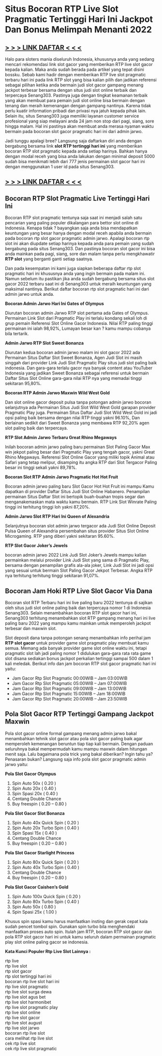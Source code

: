 # **Situs Bocoran RTP Live Slot Pragmatic Tertinggi Hari Ini Jackpot Dan Bonus Melimpah Menanti 2022**

## [**> > > LINK DAFTAR < < <**](https://pion303.com)

Halo para sloters mania diseluruh Indonesia, khususnya anda yang sedang mencari rekomendasi link slot gacor yang memberikan RTP live slot gacor kepada kalian. Maka anda sudah berada pada artikel yang tepat disini bossku. Sebab kami hadir dengan memberikan RTP live slot pragmatic terbaru hari ini pada link RTP slot yang bisa kalian pilih dan jadikan referensi sebagai pilihan ketika anda bermain judi slot gacor gampang menang jackpot terbesar bersama dengan situs judi slot online terbaik dan terpercaya Senang303. Pastinya juga dengan tingkat keamanan terbaik yang akan membuat para pemain judi slot online bisa bermain dengan tenang dan meraih kemenangan dengan gampang nantinya. Karena tidak perlu kuatir information pribadi dan privasi nya jatuh kepada pihak lain. Selain itu, situs Senang303 juga memiliki layanan customer service profesional yang siap melayani anda 24 jam non stop dari pagi, siang, sore hingga malam. Hal ini pastinya akan membuat anda merasa nyaman waktu bermain pada bocoran slot gacor pragmatic hari ini dari admin jarwo.

Jadi tunggu apalagi bree? Langsung saja daftarkan diri anda dengan bergabung bersama link **slot RTP tertinggi hari ini** yang memberikan bocoran RTP slot pragmatic kepada anda setiap harinya. Bahkan hanya dengan modal receh yang bisa anda lakukan dengan minimal deposit 5000 sudah bisa menikmati lebih dari 777 jenis permainan slot gacor hari ini dengan menggunakan 1 user id pada situs Senang303.

## [**> > > LINK DAFTAR < < <**](https://pion303.com)

## Bocoran RTP Slot Pragmatic Live Tertinggi Hari Ini


Bocoran RTP slot pragmatic tentunya saja saat ini menjadi salah satu pencarian yang paling populer dikalangan para bettor slot online di Indonesia. Kenapa tidak ? bayangkan saja anda bisa mendapatkan keuntungan yang besar hanya dengan modal receh apabila anda bermain pada bocoran rtp slot gacor pragmatic admin jarwo. Apalagi bocoran rtp slot ini akan diupdate setiap harinya kepada anda para pemain yang sudah bergabung pada situs Senang303. Dan pastinya bocoran slot gacor ini bisa anda mainkan pada pagi, siang, sore dan malam tanpa perlu mengkhawatir **RTP slot** yang berganti ganti setiap saatnya.

Dan pada kesempatan ini kami juga siapkan beberapa daftar rtp slot pragmatic hari ini khususnya anda yang ingin bermain pada malam ini. Namun sebelum itu pastikan jika anda sudah bergabung bersama situs slot gacor 2022 terbaru saat ini di Senang303 untuk meraih keuntungan yang maksimal nantinya. Berikut daftar bocoran rtp slot pragmatic hari ini dari admin jarwo untuk anda.

**Bocoran Admin Jarwo Hari Ini Gates of Olympus**

Diurutan bocoran admin Jarwo RTP slot pertama ada Gates of Olympus. Permainan Link Slot dari Pragmatic Play ini terlalu kondang sekali loh di grup pemain Referensi Slot Online Gacor Indonesia. Nilai RTP paling tinggi permainan ini ialah 98,92%, Lumayan besar kan ? kamu mampu cobanya bila tertarik.

**Admin Jarwo RTP Slot Sweet Bonanza**

Diurutan kedua bocoran admin jarwo malam ini slot gacor 2022 ada Permainan Situs Daftar Slot Sweet Bonanza, Agen Judi Slot ini masih singgah dari provider Link Judi Slot Pragmatic Play situs judi slot paling baik indonesia. Dan gara-gara terlalu gacor nya banyak content atau YouTuber Indonesia yang jadikan Sweet Bonanza sebagai referensi untuk bermain Daftar Situs Slot Online gara-gara nilai RTP nya yang memadai tinggi sekitaran 95,80%.

**Bocoran RTP Admin Jarwo Maxwin Wild West Gold**

Dan slot online gacor deposit pulsa tanpa potongan admin jarwo bocoran selanjutnya ada Permainan Situs Judi Slot Wild West Gold garapan provider Pragmatic Play juga. Permainan Situs Daftar Judi Slot Wild West Gold ini jadi opsi paling baik bersama dengan nilai RTP tinggi yakni 96.10%, Dan berlainan sedikit dari Sweet Bonanza yang membawa RTP 92,20% agen slot paling baik dan terpercaya.

**RTP Slot Admin Jarwo Terbaru Great Rhino Megaways**

Inilah bocoran admin jarwo paling baru permainan Slot Paling Gacor Max win jekpot paling besar dari Pragmatic Play yang tengah gacor, yakni Great Rhino Megaways. Referensi Slot Online Gacor yang miliki topik Animal atau Safari yang tetap melipur, disamping itu angka RTP dari Slot Tergacor Paling besar ini tinggi sekali yakni 89,78%.

**Bocoran Slot RTP Admin Jarwo Pragmatic Hot Hot Fruit**

Bocoran admin jarwo paling baru Slot Gacor Hot Hot Fruit ini mampu Kamu dapatkan di provider Daftar Situs Judi Slot Online Habanero. Penampilan permainan Situs Daftar Slot ini bertopik buah-buahan tropis segar dan menganakemaskan mata waktu kamu bermain. RTP Link Slot Winrate Paling tinggi ini terhitung tinggi loh yakni 87,20%.

**Admin Jarwo Slot RTP Hari Ini Queen of Alexandria**

Selanjutnya bocoran slot admin jarwo tergacor ada Judi Slot Online Deposit Pulsa Queen of Alexandria persembahan situs provider Situs Slot Online Microgaming. RTP yang diberi yakni sekitaran 95.60%.

**RTP Slot Gacor Joker’s Jewels**

bocoran admin jarwo 2022 Link Judi Slot Joker’s Jewels mampu kalian permainkan melalui provider Link Judi Slot yang sama di Pragmatic Play, bersama dengan penampilan grafis ala-ala joker, Link Judi Slot ini jadi opsi yang sesuai untuk bermain Slot Paling Gacor Jekpot Terbesar. Angka RTP nya terhitung terhitung tinggi sekitaran 91,07%.

## Bocoran Jam Hoki RTP Live Slot Gacor Via Dana

Bocoran slot RTP Terbaru hari ini live paling baru 2022 tentunya di sajikan oleh situs judi slot online paling baik dan terpercaya nomor 1 di Indonesia Senang303. Selain menambahkan bocoran RTP slot gacor hari ini, Senang303 terhitung menambahkan slot RTP gampang menang hari ini live paling baru 2022 yang mampu kamu mainkan untuk memperoleh jackpot terbesar dan maxwin slot.

Slot deposit dana tanpa potongan senang menambahkan info perihal jam **RTP slot gacor** untuk provider game slot pragmatic play membuat kamu semua. Memang ada banyak provider game slot online waktu ini, tetapi pragmatic slot lah jadi paling nomor 1 didulukan gara-gara rata rata game slot disana sediakan bonus jackpot perkalian tertinggi sampai 500 dalam 1 kali meledak. Berikut info dan jam bocoran RTP slot gacor pragmatic hari ini yaitu:

-   Jam Gacor Rtp Slot Pragmatic 00:00WIB – Jam 03:00WIB
-   Jam Gacor Rtp Slot Pragmatic 05:00WIB – Jam 07:00WIB
-   Jam Gacor Rtp Slot Pragmatic 09:00WIB – Jam 13:00WIB
-   Jam Gacor Rtp Slot Pragmatic 15:00WIB – Jam 18:00WIB
-   Jam Gacor Rtp Slot Pragmatic 20:00WIB – Jam 23:50WIB

## Pola Slot Gacor RTP Tertinggi Gampang Jackpot Maxwin

Pola slot gacor online formal gampang menang admin jarwo bakal menambahkan tehnik slot gacor atau pola slot gacor paling baik agar memperoleh kemenangan beruntun tiap tiap kali bermain. Dengan paduan seluruhnya bakal mempermudah kamu mampu maxwin dalam hitungan menit saja. Lalu bagaimana pola trick yang bakal diberikan? Ingin tahu ya? Penasaran bukan? Langsung saja info pola slot gacor pragmatic admin jarwo yaitu:

**Pola Slot Gacor Olympus**

1.  Spin Auto 50x ( 0.20 )
2.  Spin Auto 20x ( 0.40 )
3.  Spin Spasi 20x ( 0.40 )
4.  Centang Double Chance
5.  Buy freespin ( 0.20 – 0.80 )

**Pola Slot Gacor Slot Bonanza**

1.  Spin Auto 40x Quick Spin ( 0.20 )
2.  Spin Auto 20x Turbo Spin ( 0.40 )
3.  Spin Spasi 15x ( 0.40 )
4.  Centang Double Chance
5.  Buy freespin ( 0.20 – 0.80 )

**Pola Slot Gacor Starlight Princess**

1.  Spin Auto 80x Quick Spin ( 0.20 )
2.  Spin Auto 40x Turbo Spin ( 0.40 )
3.  Centang Double Chance
4.  Buy freespin ( 0.20 – 0.80 )

**Pola Slot Gacor Caishen’s Gold**

1.  Spin Auto 100x Quick Spin ( 0.20 )
2.  Spin Auto 80x Turbo Spin ( 0.40 )
3.  Spin Auto 50x ( 0.80 )
4.  Spin Spasi 25x ( 1.00 )

Khusus spin spasi kamu harus manfaatkan insting dan gerak cepat kala sudah pencet tombol spin. Gunakan spin turbo bila menghendaki manfaatkan proses auto spin. Itulah jam RTP, bocoran RTP slot gacor dan pola RTP slot gacor hari ini untuk kamu seluruh dalam permainan pragmatic play slot online paling gacor se indonesia.

**Kata Kunci Populer Rtp Live Slot Lainnya :**

rtp live  
rtp live slot  
rtp slot gacor  
rtp slot tertinggi hari ini  
bocoran rtp live slot hari ini  
rtp live slot pragmatic  
rtp live slot surga dewa  
rtp live slot agus bet  
rtp live slot harmonibet  
rtp live slot pragmatic play  
rtp live slot online  
rtp live slot gacor  
rtp live slot august  
rtp live slot jarwo  
bocoran rtp live slot  
cara melihat rtp live slot  
cek rtp live slot  
cek rtp live slot pragmatic
